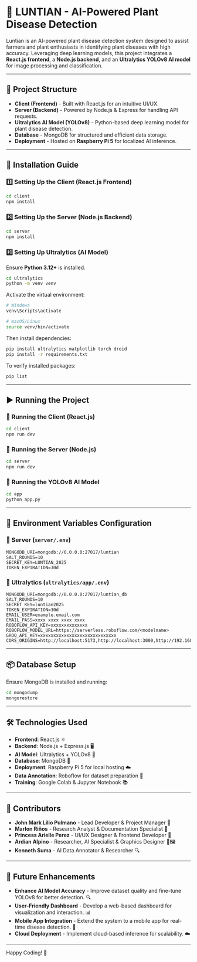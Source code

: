 # 🌱 LUNTIAN - AI-Powered Plant Disease Detection

Luntian is an AI-powered plant disease detection system designed to assist farmers and plant enthusiasts in identifying plant diseases with high accuracy. Leveraging deep learning models, this project integrates a **React.js frontend**, a **Node.js backend**, and an **Ultralytics YOLOv8 AI model** for image processing and classification.

---

## 📌 Project Structure

- **Client (Frontend)** - Built with React.js for an intuitive UI/UX.
- **Server (Backend)** - Powered by Node.js & Express for handling API requests.
- **Ultralytics AI Model (YOLOv8)** - Python-based deep learning model for plant disease detection.
- **Database** - MongoDB for structured and efficient data storage.
- **Deployment** - Hosted on **Raspberry Pi 5** for localized AI inference.

---

## 🚀 Installation Guide

### 1️⃣ Setting Up the Client (React.js Frontend)
```sh
cd client
npm install
```

### 2️⃣ Setting Up the Server (Node.js Backend)
```sh
cd server
npm install
```

### 3️⃣ Setting Up Ultralytics (AI Model)
Ensure **Python 3.12+** is installed.
```sh
cd ultralytics
python -m venv venv
```
Activate the virtual environment:
```sh
# Windows
venv\Scripts\activate

# macOS/Linux
source venv/bin/activate
```
Then install dependencies:
```sh
pip install ultralytics matplotlib torch droid
pip install -r requirements.txt
```
To verify installed packages:
```sh
pip list
```

---

## ▶️ Running the Project

### 🎨 Running the Client (React.js)
```sh
cd client
npm run dev
```

### 🔧 Running the Server (Node.js)
```sh
cd server
npm run dev
```

### 🧠 Running the YOLOv8 AI Model
```sh
cd app
python app.py
```

---

## 🔑 Environment Variables Configuration

### 📂 Server (`server/.env`)
```env
MONGODB_URI=mongodb://0.0.0.0:27017/luntian
SALT_ROUNDS=10
SECRET_KEY=LUNTIAN_2025
TOKEN_EXPIRATION=30d
```

### 📂 Ultralytics (`ultralytics/app/.env`)
```env
MONGODB_URI=mongodb://0.0.0.0:27017/luntian_db
SALT_ROUNDS=10
SECRET_KEY=luntian2025
TOKEN_EXPIRATION=30d
EMAIL_USER=example.email.com
EMAIL_PASS=xxxx xxxx xxxx xxxx
ROBOFLOW_API_KEY=xxxxxxxxxxxxxx
ROBOFLOW_MODEL_URL=https://serverless.roboflow.com/<modelname>
GROQ_API_KEY=xxxxxxxxxxxxxxxxxxxxxxxxxxxxx
CORS_ORIGINS=http://localhost:5173,http://localhost:3000,http://192.168.100.2:5173
```

---

## 📦 Database Setup
Ensure MongoDB is installed and running:
```sh
cd mongodump
mongorestore
```

---

## 🛠 Technologies Used
- **Frontend**: React.js ⚛️
- **Backend**: Node.js + Express.js 🖥️
- **AI Model**: Ultralytics + YOLOv8 🤖
- **Database**: MongoDB 🍃
- **Deployment**: Raspberry Pi 5 for local hosting ☁️
- **Data Annotation**: Roboflow for dataset preparation 📏
- **Training**: Google Colab & Jupyter Notebook 📚

---

## 👥 Contributors
- **John Mark Lilio Pulmano** - Lead Developer & Project Manager 🚀
- **Marlon Riños** - Research Analyst & Documentation Specialist 📑
- **Princess Arielle Perez** - UI/UX Designer & Frontend Developer 🎨
- **Ardian Alpino** - Researcher, AI Specialist & Graphics Designer 🧠🖼️
- **Kenneth Suma** - AI Data Annotator & Researcher 🔍

---


## 🎯 Future Enhancements
- **Enhance AI Model Accuracy** - Improve dataset quality and fine-tune YOLOv8 for better detection. 🔍
- **User-Friendly Dashboard** - Develop a web-based dashboard for visualization and interaction. 📊
- **Mobile App Integration** - Extend the system to a mobile app for real-time disease detection. 📱
- **Cloud Deployment** - Implement cloud-based inference for scalability. ☁️

---

Happy Coding! 🎉
